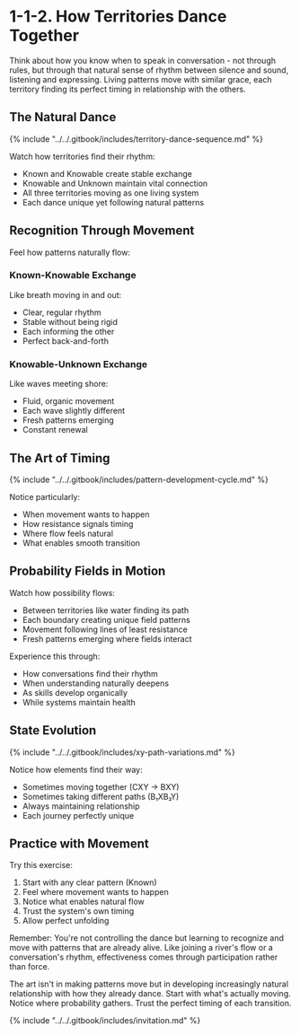 # 1-1-2. How Territories Dance Together

Think about how you know when to speak in conversation - not through rules, but through that natural sense of rhythm between silence and sound, listening and expressing. Living patterns move with similar grace, each territory finding its perfect timing in relationship with the others.

## The Natural Dance

{% include "../../.gitbook/includes/territory-dance-sequence.md" %}

Watch how territories find their rhythm:

* Known and Knowable create stable exchange
* Knowable and Unknown maintain vital connection
* All three territories moving as one living system
* Each dance unique yet following natural patterns

## Recognition Through Movement

Feel how patterns naturally flow:

### Known-Knowable Exchange

Like breath moving in and out:

* Clear, regular rhythm
* Stable without being rigid
* Each informing the other
* Perfect back-and-forth

### Knowable-Unknown Exchange

Like waves meeting shore:

* Fluid, organic movement
* Each wave slightly different
* Fresh patterns emerging
* Constant renewal

## The Art of Timing

{% include "../../.gitbook/includes/pattern-development-cycle.md" %}

Notice particularly:

* When movement wants to happen
* How resistance signals timing
* Where flow feels natural
* What enables smooth transition

## Probability Fields in Motion

Watch how possibility flows:

* Between territories like water finding its path
* Each boundary creating unique field patterns
* Movement following lines of least resistance
* Fresh patterns emerging where fields interact

Experience this through:

* How conversations find their rhythm
* When understanding naturally deepens
* As skills develop organically
* While systems maintain health

## State Evolution

{% include "../../.gitbook/includes/xy-path-variations.md" %}

Notice how elements find their way:

* Sometimes moving together (CXY → BXY)
* Sometimes taking different paths (B₁XB₂Y)
* Always maintaining relationship
* Each journey perfectly unique

## Practice with Movement

Try this exercise:

1. Start with any clear pattern (Known)
2. Feel where movement wants to happen
3. Notice what enables natural flow
4. Trust the system's own timing
5. Allow perfect unfolding

Remember: You're not controlling the dance but learning to recognize and move with patterns that are already alive. Like joining a river's flow or a conversation's rhythm, effectiveness comes through participation rather than force.

The art isn't in making patterns move but in developing increasingly natural relationship with how they already dance. Start with what's actually moving. Notice where probability gathers. Trust the perfect timing of each transition.

{% include "../../.gitbook/includes/invitation.md" %}


